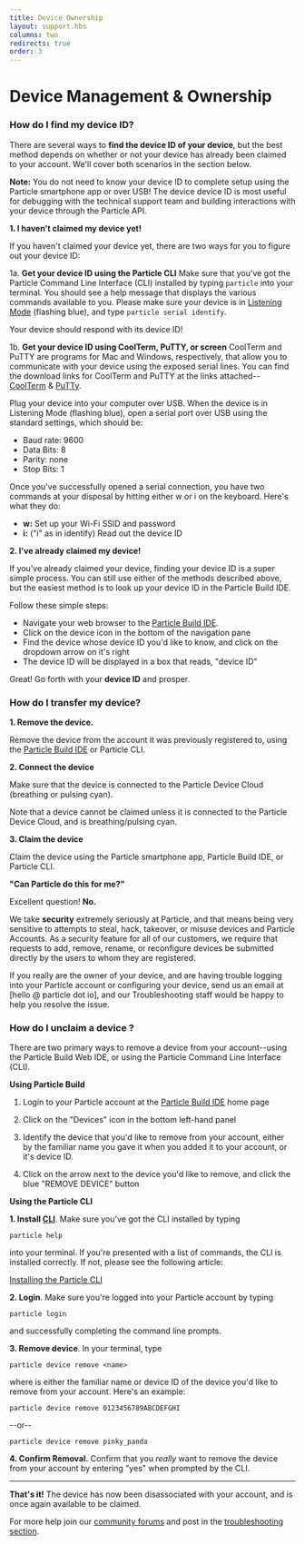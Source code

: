 ```yaml
---
title: Device Ownership
layout: support.hbs
columns: two
redirects: true
order: 3
---
```


Device Management & Ownership
===

### How do I find my device ID?

There are several ways to **find the device ID of your device**, but the best method depends on whether or not your device has already been claimed to your account.  We'll cover both scenarios in the section below.

**Note:** You do not need to know your device ID to complete setup using the Particle smartphone app or over USB!  The device device ID is most useful for debugging with the technical support team and building interactions with your device through the Particle API.

**1. I haven't claimed my device yet!**

If you haven't claimed your device yet, there are two ways for you to figure out your device ID:

  1a. **Get your device ID using the Particle CLI** Make sure that you've got the Particle Command Line Interface (CLI) installed by typing `particle`
into your terminal.
You should see a help message that displays the various commands available to you.  Please make sure your device is in [Listening Mode](https://mtc.cdn.vine.co/r/videos/B75AACF6B91015398617940668416_154e6c92f81.4.3.1608668747173494282_V_AMvRCF0NS2Y_i_y0FdDV9ABtESHh9GR_VFKEu8Pn8Q3ZHYx9l32NfspugyWKJh.mp4?versionId=l_G0UVaqFXFSdJVxAeJ3.56M1HhVfO9S) (flashing blue), and type ``particle serial identify``.

Your device should respond with its device ID!

  1b. **Get your device ID using CoolTerm, PuTTY, or screen** CoolTerm and PuTTY are programs for Mac and Windows, respectively, that allow you to communicate with your device using the exposed serial lines.  You can find the download links for CoolTerm and PuTTY at the links attached--
  [CoolTerm](http://freeware.the-meiers.org/) & [PuTTy](http://www.chiark.greenend.org.uk/~sgtatham/putty/latest.html).

Plug your device into your computer over USB. When the device is in Listening Mode (flashing blue), open a serial port over USB using the standard settings, which should be:

- Baud rate: 9600
- Data Bits: 8
- Parity: none
- Stop Bits: 1

Once you've successfully opened a serial connection, you have two commands at your disposal by hitting either w or i on the keyboard. Here's what they do:

- **w:** Set up your Wi-Fi SSID and password
- **i:** ("i" as in identify) Read out the device ID

**2. I've already claimed my device!**

If you've already claimed your device, finding your device ID is a super simple process. You can still use either of the methods described above, but the easiest method is to look up your device ID in the Particle Build IDE.

Follow these simple steps:

- Navigate your web browser to the [Particle Build IDE](https://build.particle.io/build).
- Click on the device icon in the bottom of the navigation pane
- Find the device whose device ID you'd like to know, and click on the dropdown arrow on it's right
- The device ID will be displayed in a box that reads, "device ID"


Great! Go forth with your **device ID** and prosper.


### How do I transfer my device?

**1. Remove the device.**

Remove the device from the account it was previously registered to, using the [Particle Build IDE](https://build.particle.io/build) or Particle CLI.

**2. Connect the device**

Make sure that the device is connected to the Particle Device Cloud (breathing or pulsing cyan).

Note that a device cannot be claimed unless it is connected to the
Particle Device Cloud, and is breathing/pulsing cyan.

**3. Claim the device**

Claim the device using the Particle smartphone app, Particle Build IDE, or Particle CLI.

**"Can Particle do this for me?"**

Excellent question! **No.**

We take **security** extremely seriously at Particle, and that means being very sensitive to attempts to steal, hack, takeover, or misuse devices and Particle Accounts. As a security feature for all of our customers, we require that requests to add, remove, rename, or reconfigure devices be submitted directly by the users to whom they are registered.

If you really are the owner of your device, and are having trouble logging into your Particle account or configuring your device, send us an email at [hello @ particle dot io], and our Troubleshooting staff would be happy to help you resolve the issue.

### How do I unclaim a device ?

There are two primary ways to remove a device from your account--using the Particle Build Web IDE, or using the Particle Command Line Interface (CLI).

**Using Particle Build**

1. Login to your Particle account at the [Particle Build IDE](https://build.particle.io/build) home page

2. Click on the "Devices" icon in the bottom left-hand panel

3. Identify the device that you'd like to remove from your account, either by the familiar name you gave it when you added it to your account, or it's device ID.

4. Click on the arrow next to the device you'd like to remove, and click the blue "REMOVE DEVICE" button


**Using the Particle CLI**

**1. Install [CLI](/tutorials/developer-tools/cli/)**.  Make sure you've got the CLI installed by typing

``particle help``

into your terminal. If you're presented with a list of commands, the CLI is installed correctly. If not, please see the following article:

[Installing the Particle CLI](/tutorials/developer-tools/cli/)

**2. Login**.  Make sure you're logged into your Particle account by typing

``particle login``

and successfully completing the command line prompts.

**3. Remove device**.  In your terminal, type

``particle device remove <name>``

where <name> is either the familiar name or device ID of the device you'd like to remove from your account. Here's an example:

``particle device remove 0123456789ABCDEFGHI``

--or--

``particle device remove pinky_panda``

**4. Confirm Removal.**  Confirm that you *really* want to remove the device from your account by entering "yes" when prompted by the CLI.

---

**That's it!** The device has now been disassociated with your account, and is once again available to be claimed.

For more help join our [community forums](http://community.particle.io/) and post in the [troubleshooting section](https://community.particle.io/c/troubleshooting).
